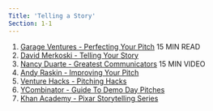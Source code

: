 ```yaml
---
Title: 'Telling a Story'
Section: 1-1
---
```


 1. [Garage Ventures - Perfecting Your Pitch](https://raw.githubusercontent.com/joelmoxley/founder-playbook/master/I.%20Foundational/01%20-%20How%20To%20Tell%20Your%20Story/01%20-%20Content%20-%20Telling%20A%20Story/01%20-%20Garage%20Ventures%20-%20Perfecting%20Your%20Pitch.pdf)
    15 MIN READ
 2. [David Merkoski - Telling Your Story](https://raw.githubusercontent.com/joelmoxley/founder-playbook/master/I.%20Foundational/01%20-%20How%20To%20Tell%20Your%20Story/01%20-%20Content%20-%20Telling%20A%20Story/02%20-%20a%20-%20David%20Merkoski%20-%20Telling%20Your%20Story.pdf)
 3. [Nancy Duarte - Greatest Communicators](https://www.youtube.com/watch?v=1nYFpuc2Umk)
    15 MIN VIDEO
 4. [Andy Raskin - Improving Your Pitch](https://medium.com/firm-narrative/want-a-better-pitch-watch-this-328b95c2fd0b#.jkv1k4520)
 5. [Venture Hacks - Pitching Hacks](https://raw.githubusercontent.com/joelmoxley/founder-playbook/master/I.%20Foundational/01%20-%20How%20To%20Tell%20Your%20Story/01%20-%20Content%20-%20Telling%20A%20Story/05%20-%20Venture%20Hacks%20-%20Pitching%20Hacks.pdf)
 6. [YCombinator - Guide To Demo Day Pitches](http://blog.ycombinator.com/guide-to-demo-day-pitches/)
 7. [Khan Academy - Pixar Storytelling Series](https://www.khanacademy.org/partner-content/pixar/storytelling)
